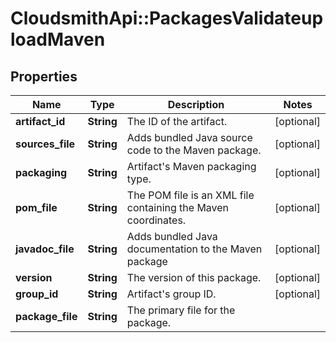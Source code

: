 # CloudsmithApi::PackagesValidateuploadMaven

## Properties
Name | Type | Description | Notes
------------ | ------------- | ------------- | -------------
**artifact_id** | **String** | The ID of the artifact. | [optional] 
**sources_file** | **String** | Adds bundled Java source code to the Maven package. | [optional] 
**packaging** | **String** | Artifact&#39;s Maven packaging type. | [optional] 
**pom_file** | **String** | The POM file is an XML file containing the Maven coordinates. | [optional] 
**javadoc_file** | **String** | Adds bundled Java documentation to the Maven package | [optional] 
**version** | **String** | The version of this package. | [optional] 
**group_id** | **String** | Artifact&#39;s group ID. | [optional] 
**package_file** | **String** | The primary file for the package. | 


